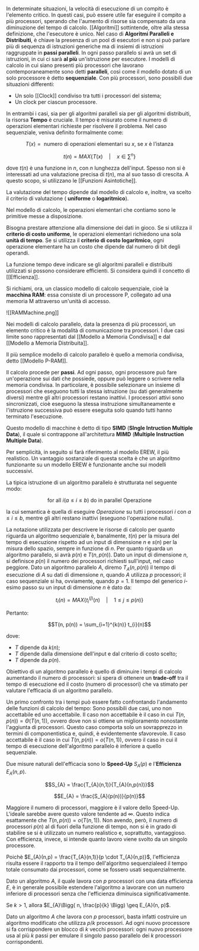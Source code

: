 In determinate situazioni, la velocità di esecuzione di un compito è l'elemento critico. In questi casi, può essere utile far eseguire il compito a più processori, sperando che l'aumento di risorse sia compensato da una diminuzione del tempo di calcolo.
[[Algoritmi]] sottintende, oltre alla stessa definizione, che l'esecutore è unico.
Nel caso di **Algoritmi Paralleli e Distribuiti**, è chiave la presenza di un pool di esecutori e non si può parlare più di sequenza di istruzioni generiche ma di insiemi di istruzioni raggruppate in **passi paralleli**. In ogni passo parallelo si avrà un set di istruzioni, in cui ci sarà **al più** un'istruzione per esecutore.
I modelli di calcolo in cui siano presenti più processori che lavorano contemporaneamente sono detti **paralleli**, così come il modello dotato di un solo processore è detto **sequenziale**.
Con più processori, sono possibili due situazioni differenti:
- Un solo [[Clock]] condiviso tra tutti i processori del sistema;
- Un clock per ciascun processore.

In entrambi i casi, sia per gli algoritmi paralleli sia per gli algoritmi distribuiti, la risorsa **Tempo** è cruciale.
Il tempo è misurato come il numero di operazioni elementari richieste per risolvere il problema. Nel caso sequenziale, veniva definito formalmente come:

$$T(x) = \text{ numero di operazioni elementari su $x$, se $x$ è l'istanza }$$

$$t(n) = MAX\Bigg\{T(x) \quad|\quad x \in \sum^{n}\Bigg\}$$

dove $t(n)$ è una funzione in $n$, con $n$ lunghezza dell'input.
Spesso non si è interessati ad una valutazione precisa di $t(n)$, ma al suo tasso di crescita.
A questo scopo, si utilizzano le [[Funzioni Asintotiche]].

La valutazione del tempo dipende dal modello di calcolo e, inoltre, va scelto il criterio di valutazione ( **uniforme** o **logaritmico**).

Nel modello di calcolo, le operazioni elementari che contiamo sono le primitive messe a disposizione.

Bisogna prestare attenzione alla dimensione dei dati in gioco. Se si utilizza il **criterio di costo uniforme**, le operazioni elementari richiedono una sola **unità di tempo**. Se si utilizza il **criterio di costo logaritmico**, ogni operazione elementare ha un costo che dipende dal numero di bit degli operandi.

La funzione tempo deve indicare se gli algoritmi paralleli e distribuiti utilizzati si possono considerare efficienti. Si considera quindi il concetto di [[Efficienza]].

Si richiami, ora, un classico modello di calcolo sequenziale, cioè la **macchina RAM**: essa consiste di un processore P, collegato ad una memoria M attraverso un'unità di accesso.

![[RAMMachine.png]]

Nei modelli di calcolo parallelo, data la presenza di più processori, un elemento critico è la modalità di comunicazione tra processori. I due casi limite sono rappresentati dal [[Modello a Memoria Condivisa]] e dal [[Modello a Memoria Distribuita]].

Il più semplice modello di calcolo parallelo è quello a memoria condivisa, detto [[Modello P-RAM]].

Il calcolo procede per **passi**. Ad ogni passo, ogni processore può fare un'operazione sui dati che possiede, oppure può leggere o scrivere nella memoria condivisa. In particolare, è possibile selezionare un insieme di processori che eseguono tutti la stessa istruzione (su dati generalmente diversi) mentre gli altri processori restano inattivi. I processori attivi sono sincronizzati, cioè eseguono la stessa instruzione simultaneamente e l'istruzione successiva può essere eseguita solo quando tutti hanno terminato l'esecuzione.

Questo modello di macchine è detto di tipo **SIMD** (**SIngle Intruction Multiple Data**), il quale si contrappone all'architettura **MIMD** (**Multiple Instruction Multiple Data**).

Per semplicità, in seguito si farà riferimento al modello EREW, il più realistico.
Un vantaggio sostanziale di questa scelta è che un algoritmo funzionante su un modello EREW è funzionante anche sui modelli successivi.

La tipica istruzione di un algoritmo parallelo è strutturata nel seguente modo:

$$\text{for all } i(a \leq i \leq b) \text{ do in parallel Operazione}$$

la cui semantica è quella di eseguire $Operazione$ su tutti i processori $i$ con $a \leq i \leq b$, mentre gli altri restano inattivi (eseguono l'operazione nulla).

La notazione utilizzata per descrivere le risorse di calcolo per quanto riguarda un algoritmo sequenziale è, banalmente, $t(n)$ per la misura del tempo di esecuzione rispetto ad un input di dimensione $n$ e $s(n)$ per la misura dello spazio, sempre in funzione di $n$.
Per quanto riguarda un algoritmo parallelo, si avrà $p(n)$ e $T(n,p(n))$.
Dato un input di dimensione $n$, si definisce $p(n)$ il numero dei processori richiesti sull'input, nel caso peggiore.
Dato un algoritmo parallelo $A$, diremo $T_{A}(n,p(n))$ il tempo di esecuzione di $A$ su dati di dimensione $n$, quando $A$ utilizza $p$ processori; il caso sequenziale si ha, ovviamente, quando $p = 1$.
Il tempo del generico $i$-esimo passo su un input di dimensione $n$ è dato da: 

$$t_{i}(n) = MAX\Bigg\{t_{i}^{(j)}(n) \quad | \quad 1 \leq j \leq p(n)\Bigg\}$$

Pertanto:

$$T(n, p(n)) = \sum_{i=1}^{k(n)} t_{i}(n)$$

dove:
- $T$ dipende da $k(n)$;
- $T$ dipende dalla dimensione dell'input e dal criterio di costo scelto;
- $T$ dipende da $p(n)$.

Obiettivo di un algoritmo parallelo è quello di diminuire i tempi di calcolo aumentando il numero di processori: si spera di ottenere un **trade-off** tra il tempo di esecuzione ed il costo (numero di processori) che va stimato per valutare l'efficacia di un algoritmo parallelo.

Un primo confronto tra i tempi può essere fatto confrontando l'andamento delle funzioni di calcolo del tempo:
Sono possibili due casi, uno non accettabile ed uno accettabile.
Il caso non accettabile è il caso in cui $T(n, p(n)) = \Theta(T(n,1))$, ovvero dove non si ottiene un miglioramento nonostante l'aggiunta di processori. Questo caso comporta solo un sovrapprezzo in termini di componentistica e, quindi, è evidentemente sfavorevole.
Il caso accettabile è il caso in cui $T(n, p(n)) = o(T(n,1))$, ovvero il caso in cui il tempo di esecuzione dell'algoritmo parallelo è inferiore a quello sequenziale.

Due misure naturali dell'efficacia sono lo **Speed-Up** $S_{A}(p)$ e l'**Efficienza** $E_{A}(n,p)$.

$$S_{A} = \frac{T_{A}(n,1)}{T_{A}(n,p(n))}$$

$$E_{A} = \frac{S_{A}(p(n))}{p(n)}$$

Maggiore il numero di processori, maggiore è il valore dello Speed-Up.
L'ideale sarebbe avere questo valore tendente ad $\infty$. Questo indica esattamente che $T(n, p(n)) = o(T(n,1))$. 
Non avendo, però, il numero di processori $p(n)$ al di fuori della funzione di tempo, non si è in grado di stabilire se si è utilizzato un numero realistico e, soprattutto, vantaggioso.
Con efficienza, invece, si intende quanto lavoro viene svolto da un singolo processore. 

Poichè $E_{A}(n,p) = \frac{T_{A}(n,1)}{p \cdot T_{A}(n,p)}$, l'efficienza risulta essere il rapporto tra il tempo dell'algoritmo sequenzialeed il tempo totale consumato dai processori, come se fossero usati sequenzialmente.

Dato un algoritmo $A$, il quale lavora con $p$ processori con una data efficienza $E$, è in generale possibile estendere l'algoritmo a lavorare con un numero inferiore di processori senza che l'efficienza diminuisca significativamente.

Se $k>1$, allora $E_{A}\Bigg( n, \frac{p}{k} \Bigg) \geq E_{A}(n, p)$.

Dato un algoritmo $A$ che lavora con $p$ processori, basta infatti costruire un algoritmo modificato che utilizza $p/k$ processori. Ad ogni nuovo processore si fa corrispondere un blocco di $k$ vecchi processori: ogni nuovo processore usa al più $k$ passi per emulare il singolo passo parallelo dei $k$ processori corrispondenti.